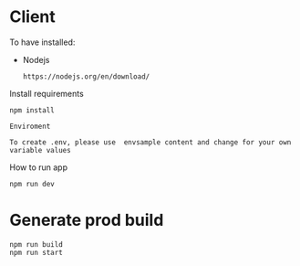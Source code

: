 # Client

To have installed:

- Nodejs

  ```
  https://nodejs.org/en/download/
  ```

Install requirements

```
npm install
```

```
Enviroment

To create .env, please use  envsample content and change for your own variable values
```

How to run app

```
npm run dev
```

# Generate prod build

```
npm run build
npm run start
```